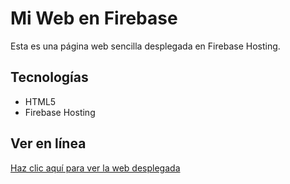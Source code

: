 # Mi Web en Firebase

Esta es una página web sencilla desplegada en Firebase Hosting.

## Tecnologías

- HTML5
- Firebase Hosting

## Ver en línea

[Haz clic aquí para ver la web desplegada](https://TU_DOMINIO.firebaseapp.com)
